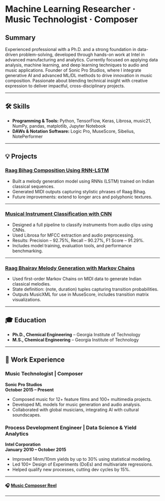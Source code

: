 # Machine Learning Researcher · Music Technologist · Composer

## Summary
Experienced professional with a Ph.D. and a strong foundation in data-driven problem-solving, developed through hands-on work at Intel in advanced manufacturing and analytics. Currently focused on applying data analysis, machine learning, and deep learning techniques to audio and music applications. Founder of Sonic Pro Studios, where I integrate generative AI and advanced ML/DL methods to drive innovation in music composition. Passionate about blending technical insight with creative expression to deliver impactful, cross-disciplinary projects.

---

## 🛠️ Skills
- **Programming & Tools:** Python, TensorFlow, Keras, Librosa, music21, NumPy, pandas, matplotlib, Jupyter Notebook
- **DAWs & Notation Software:** Logic Pro, MuseScore, Sibelius, NotePerformer

---

## 💡 Projects

### [Raag Bihag Composition Using RNN-LSTM](https://github.com/balubm/Raag-Bihag-composition-by-RNN-LSTM)
- Built a melody generation model using RNNs (LSTM) trained on Indian classical sequences.
- Generated MIDI outputs capturing stylistic phrases of Raag Bihag.
- Future improvements: extend to longer arcs and polyphonic textures.

---

### [Musical Instrument Classification with CNN](https://github.com/balubm/Music-Instrument-Classification_CNN)
- Designed a full pipeline to classify instruments from audio clips using CNNs.
- Used Librosa for MFCC extraction and audio preprocessing.
- Results: Precision – 92.75%, Recall – 90.27%, F1 Score – 91.29%.
- Includes model training, evaluation tools, and performance benchmarking.

---

### [Raag Bhairav Melody Generation with Markov Chains](https://github.com/balubm/Raag-Bhairav-composition-by-GEN-AI_Markov-Chain)
- Used first-order Markov Chains on MIDI data to generate Indian classical melodies.
- State definition: (note, duration) tuples capturing transition probabilities.
- Outputs MusicXML for use in MuseScore, includes transition matrix visualizations.

---

## 🎓 Education
- **Ph.D., Chemical Engineering** – Georgia Institute of Technology  
- **M.S., Chemical Engineering** – Georgia Institute of Technology  

---

## 💼 Work Experience

### Music Technologist | Composer  
**Sonic Pro Studios**  
**October 2015 – Present**  
- Composed music for 12+ feature films and 100+ multimedia projects.
- Developed ML models for music generation and audio analysis.
- Collaborated with global musicians, integrating AI with cultural soundscapes.

### Process Development Engineer | Data Science & Yield Analytics  
**Intel Corporation**  
**January 2010 – October 2015**  
- Improved 14nm/10nm yields by up to 30% using statistical modeling.
- Led 100+ Design of Experiments (DoEs) and multivariate regressions.
- Helped qualify new processes, cutting dev cycles by 15%.

---

#### 🎧 [Music Composer Reel](https://play.reelcrafter.com/BOtkvkkMQc2Bi-ONyx15uQ)

---
